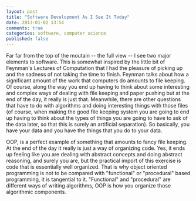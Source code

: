 ```yaml
---
layout: post
title: "Software Development As I See It Today"
date: 2013-01-02 13:54
comments: true
categories: software, computer science
published: false
---
```


Far far from the top of the moutain -- the full view -- I see two major
elements to software.  This is somewhat inspired by the little bit of Feynman's
Lectures of Computation that I had the pleasure of picking up and the sadness
of not taking the time to finish.  Feynman talks about how a significant amount
of the work that computers do amounts to file keeping.  Of course, along the
way you end up having to think about some interesting and complex ways of
dealing with file keeping and paper pushing but at the end of the day, it
really is just that.  Meanwhile, there are other questions that have to do with
algorithms and doing interesting things with those files (of course, when
making the good file keeping system you are going to end up having to think
about the types of things you are going to have to ask of the data later, so
that this is surely an artificial separation).  So basically, you have your
data and you have the things that you do to your data.

OOP, is a perfect example of something that amounts to fancy file keeping.  At
the end of the day it really is just a way of organizing code.  Yes, it ends up
feeling like you are dealing with abstract concepts and doing abstract
reasoning, and surely you are, but the practical import of this exercise is
code that is essentially well organized.  That is why object oriented
programming is not to be compared with "functional" or "procedural" based
programming, it is tangential to it.  "Functional" and "procedural" are
different ways of writing algorithms, OOP is how you organize those algorithmic
components.
